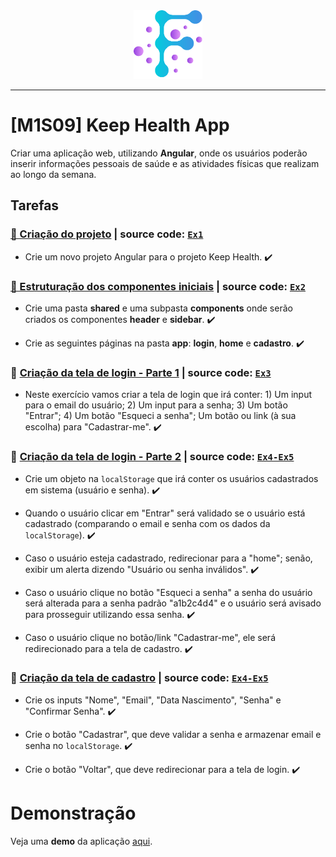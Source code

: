 <div align="center">
  <img src="https://github.com/vb-ferreira/fmt-keep-health/blob/main/img/logo-fmt.png?sanitize=true" width="110" height="110"/>
</div>
<hr>

# [M1S09] Keep Health App

Criar uma aplicação web, utilizando **Angular**, onde os usuários poderão inserir informações pessoais de saúde e as atividades físicas que realizam ao longo da semana.

## Tarefas

### [📌 Criação do projeto](https://trello.com/c/qZ2wRUuo) | source code: [`Ex1`](https://github.com/vb-ferreira/fmt-keep-health/releases/tag/Ex1) 

- Crie um novo projeto Angular para o projeto Keep Health. :heavy_check_mark:

### [📌 Estruturação dos componentes iniciais](https://trello.com/c/Iq9Swz0l) | source code: [`Ex2`](https://github.com/vb-ferreira/fmt-keep-health/releases/tag/Ex2) 

- Crie uma pasta **shared** e uma subpasta **components** onde serão criados os componentes **header** e **sidebar**. :heavy_check_mark: 

- Crie as seguintes páginas na pasta **app**: **login**, **home** e **cadastro**. :heavy_check_mark:

### 📌 [Criação da tela de login - Parte 1](https://trello.com/c/ace8U05o) | source code: [`Ex3`](https://github.com/vb-ferreira/fmt-keep-health/releases/tag/Ex3)

- Neste exercício vamos criar a tela de login que irá conter: 1) Um input para o email do usuário; 2) Um input para a senha; 3) Um botão "Entrar"; 4) Um botão "Esqueci a senha"; Um botão ou link (à sua escolha) para "Cadastrar-me". :heavy_check_mark:

### 📌 [Criação da tela de login - Parte 2](https://trello.com/c/TFnO7zQp) | source code: [`Ex4-Ex5`](https://github.com/vb-ferreira/fmt-keep-health/releases/tag/Ex4-Ex5)

- Crie um objeto na `localStorage` que irá conter os usuários cadastrados em sistema (usuário e senha). :heavy_check_mark:

- Quando o usuário clicar em "Entrar" será validado se o usuário está cadastrado (comparando o email e senha com os dados da `localStorage`). :heavy_check_mark:

- Caso o usuário esteja cadastrado, redirecionar para a "home"; senão, exibir um alerta dizendo "Usuário ou senha inválidos". :heavy_check_mark:

- Caso o usuário clique no botão "Esqueci a senha" a senha do usuário será alterada para a senha padrão "a1b2c4d4" e o usuário será avisado para prosseguir utilizando essa senha. :heavy_check_mark:

- Caso o usuário clique no botão/link "Cadastrar-me", ele será redirecionado para a tela de cadastro. :heavy_check_mark:

### 📌 [Criação da tela de cadastro](https://trello.com/c/DRqG4rTJ) | source code: [`Ex4-Ex5`](https://github.com/vb-ferreira/fmt-keep-health/releases/tag/Ex4-Ex5)

- Crie os inputs "Nome", "Email", "Data Nascimento", "Senha" e "Confirmar Senha". :heavy_check_mark:

- Crie o botão "Cadastrar", que deve validar a senha e armazenar email e senha no `localStorage`. :heavy_check_mark:

- Crie o botão "Voltar", que deve redirecionar para a tela de login. :heavy_check_mark:

# Demonstração

Veja uma **demo** da aplicação [aqui](). 
